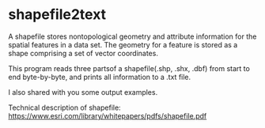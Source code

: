 # shapefile2text

A shapefile stores nontopological geometry and attribute information for the spatial features in a data set. 
The geometry for a feature is stored as a shape comprising a set of vector coordinates. 

This program reads three partsof a shapefile(.shp, .shx, .dbf) from start to end byte-by-byte, and prints all
information to a .txt file.

I also shared with you some output examples.

Technical description of shapefile: https://www.esri.com/library/whitepapers/pdfs/shapefile.pdf
